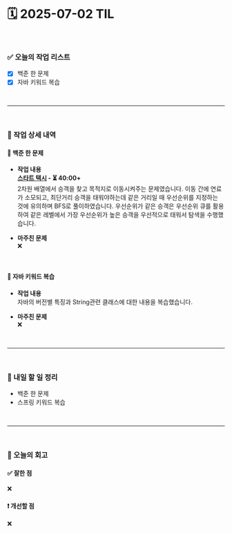 # 🗓️ 2025-07-02 TIL

<br>

### ✅ 오늘의 작업 리스트  
- [x] 백준 한 문제
- [x] 자바 키워드 복습

<br>

---

<br>

### 📌 작업 상세 내역  

#### 🔹 백준 한 문제
- **작업 내용**<br>
**[스타트 택시](https://www.acmicpc.net/problem/19238) - ⏳ 40:00+**<br>
2차원 배열에서 승객을 찾고 목적지로 이동시켜주는 문제였습니다. 이동 간에 연료가 소모되고, 최단거리 승객을 태워야하는데 같은 거리일 때 우선순위를 지정하는 것에 유의하며 BFS로 풀이하였습니다. 우선순위가 같은 승객은 우선순위 큐를 활용하여 같은 레벨에서 가장 우선순위가 높은 승객을 우선적으로 태워서 탐색을 수행했습니다.

- **마주친 문제**<br>
❌

<br>

#### 🔹 자바 키워드 복습 
- **작업 내용**<br>
자바의 버전별 특징과 String관련 클래스에 대한 내용을 복습했습니다. 

- **마주친 문제**<br>
❌

<br>

---

<br>

### 🚀 내일 할 일 정리  

- 백준 한 문제
- 스프링 키워드 복습


<br>

---

<br>

### 🧐 오늘의 회고  

#### ✅ 잘한 점
❌

#### ❗ 개선할 점
❌

<br><br><br>